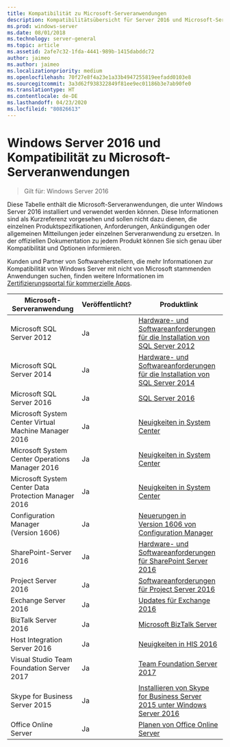 ```yaml
---
title: Kompatibilität zu Microsoft-Serveranwendungen
description: Kompatibilitätsübersicht für Server 2016 und Microsoft-Serveranwendungen
ms.prod: windows-server
ms.date: 08/01/2018
ms.technology: server-general
ms.topic: article
ms.assetid: 2afe7c32-1fda-4441-989b-1415dabddc72
author: jaimeo
ms.author: jaimeo
ms.localizationpriority: medium
ms.openlocfilehash: 70f27e8f4a23e1a33b4947255819eefadd0103e8
ms.sourcegitcommit: 3a3d62f938322849f81ee9ec01186b3e7ab90fe0
ms.translationtype: HT
ms.contentlocale: de-DE
ms.lasthandoff: 04/23/2020
ms.locfileid: "80826613"
---
```

# <a name="windows-server-2016-and-microsoft-server-application-compatibility"></a>Windows Server 2016 und Kompatibilität zu Microsoft-Serveranwendungen

>Gilt für: Windows Server 2016

Diese Tabelle enthält die Microsoft-Serveranwendungen, die unter Windows Server 2016 installiert und verwendet werden können. Diese Informationen sind als Kurzreferenz vorgesehen und sollen nicht dazu dienen, die einzelnen Produktspezifikationen, Anforderungen, Ankündigungen oder allgemeinen Mitteilungen jeder einzelnen Serveranwendung zu ersetzen. In der offiziellen Dokumentation zu jedem Produkt können Sie sich genau über Kompatibilität und Optionen informieren.

Kunden und Partner von Softwareherstellern, die mehr Informationen zur Kompatibilität von Windows Server mit nicht von Microsoft stammenden Anwendungen suchen, finden weitere Informationen im [Zertifizierungsportal für kommerzielle Apps](https://commercialappcertification.microsoft.com/).

|Microsoft-Serveranwendung|    Veröffentlicht?|    Produktlink|
|-------------------------------------|--------------------------------------------|-------------------|
|Microsoft SQL Server 2012|Ja| [Hardware- und Softwareanforderungen für die Installation von SQL Server 2012](https://msdn.microsoft.com/library/ms143506(v=sql.110).aspx)|
|Microsoft SQL Server 2014|Ja|[Hardware- und Softwareanforderungen für die Installation von SQL Server 2014](https://msdn.microsoft.com/library/ms143506(SQL.120).aspx)|
|Microsoft SQL Server 2016|    Ja|    [SQL Server 2016](https://www.microsoft.com/cloud-platform/sql-server)| 
|Microsoft System Center Virtual Machine Manager 2016|    Ja|    [Neuigkeiten in System Center](https://technet.microsoft.com/system-center-docs/get-started/what-s-new-in-system-center)|
|Microsoft System Center Operations Manager 2016|    Ja|    [Neuigkeiten in System Center](https://technet.microsoft.com/system-center-docs/get-started/what-s-new-in-system-center)|
|Microsoft System Center Data Protection Manager 2016|    Ja|    [Neuigkeiten in System Center](https://technet.microsoft.com/system-center-docs/get-started/what-s-new-in-system-center)|
|Configuration Manager (Version 1606)|    Ja|    [Neuerungen in Version 1606 von Configuration Manager](https://technet.microsoft.com/library/mt752488.aspx)|  
|SharePoint-Server 2016|    Ja|    [Hardware- und Softwareanforderungen für SharePoint Server 2016](https://technet.microsoft.com/library/cc262485(v=office.16).aspx)|
|Project Server 2016|    Ja|    [Softwareanforderungen für Project Server 2016](https://technet.microsoft.com/library/ee683978(v=office.16).aspx)|
|Exchange Server 2016|    Ja|    [Updates für Exchange 2016](https://technet.microsoft.com/library/jj907309(v=exchg.160).aspx)| 
|BizTalk Server 2016|    Ja|    [Microsoft BizTalk Server](https://www.microsoft.com/cloud-platform/biztalk)|
|Host Integration Server 2016|    Ja|    [Neuigkeiten in HIS 2016](https://msdn.microsoft.com/library/mt670807.aspx)|
|Visual Studio Team Foundation Server 2017|    Ja|    [Team Foundation Server 2017](https://www.visualstudio.com/news/releasenotes/tfs2017-relnotes)| 
|Skype for Business Server 2015|    Ja|    [Installieren von Skype for Business Server 2015 unter Windows Server 2016](https://support.microsoft.com/en-gb/help/4015888/how-to-install-skype-for-business-server-2015-on-windows-server-2016)|
|Office Online Server|   Ja|  [Planen von Office Online Server](https://technet.microsoft.com/library/jj219435(v=office.16).aspx)|


